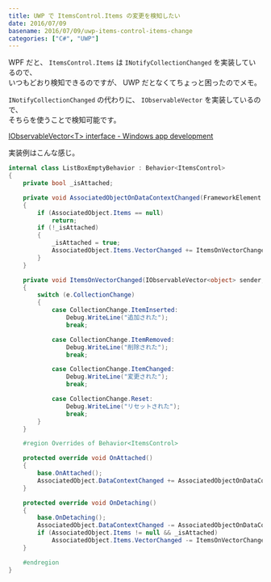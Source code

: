 ```yaml
---
title: UWP で ItemsControl.Items の変更を検知したい
date: 2016/07/09
basename: 2016/07/09/uwp-items-control-items-change
categories: ["C#", "UWP"]
---
```


WPF だと、 `ItemsControl.Items` は `INotifyCollectionChanged` を実装しているので、  
いつもどおり検知できるのですが、 UWP だとなくてちょっと困ったのでメモ。

`INotifyCollectionChanged` の代わりに、 `IObservableVector` を実装しているので、  
そちらを使うことで検知可能です。

[IObservableVector&lt;T&gt; interface - Windows app development](https://msdn.microsoft.com/ja-jp/library/windows/apps/br226052.aspx)

実装例はこんな感じ。

```cs
internal class ListBoxEmptyBehavior : Behavior<ItemsControl>
{
    private bool _isAttached;

    private void AssociatedObjectOnDataContextChanged(FrameworkElement sender, DataContextChangedEventArgs args)
    {
        if (AssociatedObject.Items == null)
            return;
        if (!_isAttached)
        {
            _isAttached = true;
            AssociatedObject.Items.VectorChanged += ItemsOnVectorChanged;
        }
    }

    private void ItemsOnVectorChanged(IObservableVector<object> sender, IVectorChangedEventArgs e)
    {
        switch (e.CollectionChange)
        {
            case CollectionChange.ItemInserted:
                Debug.WriteLine("追加された");
                break;

            case CollectionChange.ItemRemoved:
                Debug.WriteLine("削除された");
                break;

            case CollectionChange.ItemChanged:
                Debug.WriteLine("変更された");
                break;

            case CollectionChange.Reset:
                Debug.WriteLine("リセットされた");
                break;
        }
    }

    #region Overrides of Behavior<ItemsControl>

    protected override void OnAttached()
    {
        base.OnAttached();
        AssociatedObject.DataContextChanged += AssociatedObjectOnDataContextChanged;
    }

    protected override void OnDetaching()
    {
        base.OnDetaching();
        AssociatedObject.DataContextChanged -= AssociatedObjectOnDataContextChanged;
        if (AssociatedObject.Items != null && _isAttached)
            AssociatedObject.Items.VectorChanged -= ItemsOnVectorChanged;
    }

    #endregion
}
```
